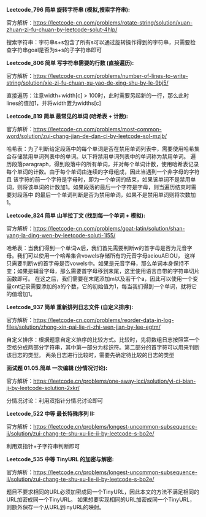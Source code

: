 **Leetcode_796 简单 旋转字符串 (模拟,搜索字符串):**

官方解析：https://leetcode-cn.com/problems/rotate-string/solution/xuan-zhuan-zi-fu-chuan-by-leetcode-solut-4hlp/

搜索字符串：字符串s+s包含了所有s可以通过旋转操作得到的字符串，只需要检查字符串goal是否为s+s的子字符串即可

**Leetcode_806 简单 写字符串需要的行数 (直接遍历):**

官方解析：https://leetcode-cn.com/problems/number-of-lines-to-write-string/solution/xie-zi-fu-chuan-xu-yao-de-xing-shu-by-le-9bj5/

直接遍历：注意width+width[c] > 100时，此时需要另起新的一行，那么此时lines的值加1，并将width置为widths[c]

**Leetcode_819 简单 最常见的单词 (哈希表 + 计数):**

官方解析：https://leetcode-cn.com/problems/most-common-word/solution/zui-chang-jian-de-dan-ci-by-leetcode-sol-mzjb/

哈希表：为了判断给定段落中的每个单词是否在禁用单词列表中，需要使用哈希集合存储禁用单词列表中的单词。以下将禁用单词列表中的单词称为禁用单词。
遍历段落paragraph，得到段落中的所有单词，并对每个单词计数，使用哈希表记录每个单词的计数。由于每个单词由连续的字母组成，因此当遇到一个非字母的字符且
该字符的前一个字符是字母时，即为一个单词的结束，如果该单词不是禁用单词，则将该单词的计数加1。如果段落的最后一个字符是字母，则当遍历结束时需要对段落中
的最后一个单词判断是否为禁用单词，如果不是禁用单词则将次数加1。

**Leetcode_824 简单 山羊拉丁文 (找到每一个单词 + 模拟):**

官方解析：https://leetcode-cn.com/problems/goat-latin/solution/shan-yang-la-ding-wen-by-leetcode-soluti-1l55/

哈希表：当我们得到一个单词w后，我们首先需要判断w的首字母是否为元音字母。我们可以使用一个哈希集合vowels存储所有的元音字母aeiouAEIOU，
这样只需要判断w的首字母是否vowels中。如果是元音字母，那么单词本身保持不变；如果是辅音字母，那么需要首字母移到末尾，这里使用语言自带的字符串切片函数即可。
在这之后，我们需要在末尾添加m以及若干个a，因此可以使用一个变量cnt记录需要添加的a的个数，它的初始值为1，每当我们得到一个单词，就将它的值增加1。

**Leetcode_937 简单 重新排列日志文件 (自定义排序):**

官方解析：https://leetcode-cn.com/problems/reorder-data-in-log-files/solution/zhong-xin-pai-lie-ri-zhi-wen-jian-by-lee-egtm/

自定义排序：根据题意自定义排序的比较方式。比较时，先将数组日志按照第一个空格分成两部分字符串，其中第一部分为标识符。第二部分的首字符可以用来判断该日志的类型。
两条日志进行比较时，需要先确定待比较的日志的类型

**面试题 01.05.简单 一次编辑 (分情况讨论):**

官方解析：https://leetcode.cn/problems/one-away-lcci/solution/yi-ci-bian-ji-by-leetcode-solution-2xkr/

分情况讨论：利用双指针分情况讨论即可

**Leetcode_522 中等 最长特殊序列 II:**

官方解析：https://leetcode.cn/problems/longest-uncommon-subsequence-ii/solution/zui-chang-te-shu-xu-lie-ii-by-leetcode-s-bo2e/

利用双指针+子字符串判断即可

**Leetcode_535 中等 TinyURL 的加密与解密:**

官方解析：https://leetcode.cn/problems/longest-uncommon-subsequence-ii/solution/zui-chang-te-shu-xu-lie-ii-by-leetcode-s-bo2e/

题目不要求相同的URL必须加密成同一个TinyURL，因此本文的方法不满足相同的URL加密成同一个TinyURL。
如果想要实现相同的URL加密成同一个TinyURL，则额外保存一个从URL到inyURL的映射。

